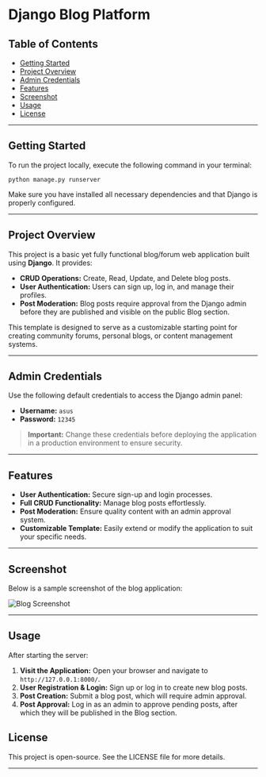 # Django Blog Platform

## Table of Contents
- [Getting Started](#getting-started)
- [Project Overview](#project-overview)
- [Admin Credentials](#admin-credentials)
- [Features](#features)
- [Screenshot](#screenshot)
- [Usage](#usage)
- [License](#license)

---

## Getting Started

To run the project locally, execute the following command in your terminal:

```
python manage.py runserver
```

Make sure you have installed all necessary dependencies and that Django is properly configured.

---

## Project Overview

This project is a basic yet fully functional blog/forum web application built using **Django**. It provides:

- **CRUD Operations:** Create, Read, Update, and Delete blog posts.
- **User Authentication:** Users can sign up, log in, and manage their profiles.
- **Post Moderation:** Blog posts require approval from the Django admin before they are published and visible on the public Blog section.

This template is designed to serve as a customizable starting point for creating community forums, personal blogs, or content management systems.

---

## Admin Credentials

Use the following default credentials to access the Django admin panel:

- **Username:** `asus`
- **Password:** `12345`

> **Important:** Change these credentials before deploying the application in a production environment to ensure security.

---

## Features

- **User Authentication:** Secure sign-up and login processes.
- **Full CRUD Functionality:** Manage blog posts effortlessly.
- **Post Moderation:** Ensure quality content with an admin approval system.
- **Customizable Template:** Easily extend or modify the application to suit your specific needs.

---

## Screenshot

Below is a sample screenshot of the blog application:

![Blog Screenshot](https://user-images.githubusercontent.com/97247457/179349696-98600975-38fa-4f76-b6b7-7bdd447a3f93.png)

---

## Usage

After starting the server:

1. **Visit the Application:** Open your browser and navigate to `http://127.0.0.1:8000/`.
2. **User Registration & Login:** Sign up or log in to create new blog posts.
3. **Post Creation:** Submit a blog post, which will require admin approval.
4. **Post Approval:** Log in as an admin to approve pending posts, after which they will be published in the Blog section.

## License

This project is open-source. See the LICENSE file for more details.

---